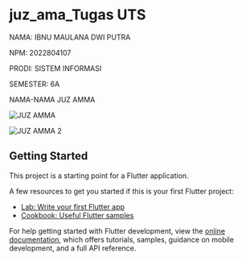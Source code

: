 # juz_ama_Tugas UTS
NAMA: IBNU MAULANA DWI PUTRA


NPM: 2022804107

PRODI: SISTEM INFORMASI

SEMESTER: 6A

NAMA-NAMA JUZ AMMA

![JUZ AMMA](https://github.com/user-attachments/assets/222c9906-3cdd-4f61-ae45-77b98fdab23b)

![JUZ AMMA 2](https://github.com/user-attachments/assets/5d9227d4-d991-4d82-96a3-b00837fa8dcf)


## Getting Started

This project is a starting point for a Flutter application.

A few resources to get you started if this is your first Flutter project:

- [Lab: Write your first Flutter app](https://docs.flutter.dev/get-started/codelab)
- [Cookbook: Useful Flutter samples](https://docs.flutter.dev/cookbook)

For help getting started with Flutter development, view the
[online documentation](https://docs.flutter.dev/), which offers tutorials,
samples, guidance on mobile development, and a full API reference.
